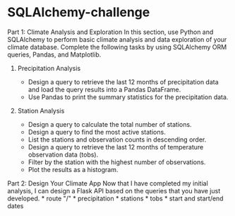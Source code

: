 # SQLAlchemy-challenge

Part 1: Climate Analysis and Exploration
In this section, use Python and SQLAlchemy to perform basic climate analysis and data exploration of your climate database. Complete the following tasks by using SQLAlchemy ORM queries, Pandas, and Matplotlib.
1. Precipitation Analysis
    * Design a query to retrieve the last 12 months of precipitation data and load the query results into a Pandas DataFrame.
    * Use Pandas to print the summary statistics for the precipitation data.

2. Station Analysis
    * Design a query to calculate the total number of stations.
    * Design a query to find the most active stations.
    * List the stations and observation counts in descending order.
    * Design a query to retrieve the last 12 months of temperature observation data (tobs).
    * Filter by the station with the highest number of observations.
    * Plot the results as a histogram.

Part 2: Design Your Climate App
Now that I have completed my initial analysis, I can design a Flask API based on the queries that you have just developed.
    * route "/" 
    * precipitation
    * stations
    * tobs
    * start and start/end dates

